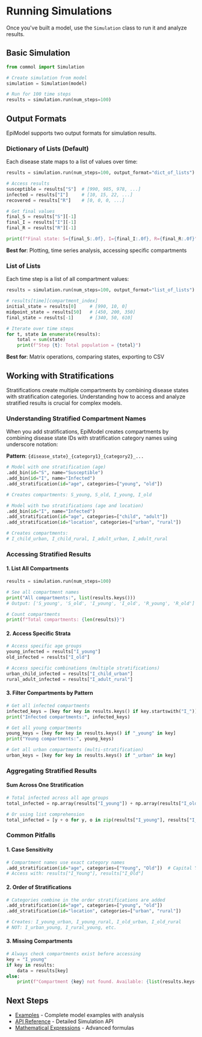# Running Simulations

Once you've built a model, use the `Simulation` class to run it and analyze results.

## Basic Simulation

```python
from commol import Simulation

# Create simulation from model
simulation = Simulation(model)

# Run for 100 time steps
results = simulation.run(num_steps=100)
```

## Output Formats

EpiModel supports two output formats for simulation results.

### Dictionary of Lists (Default)

Each disease state maps to a list of values over time:

```python
results = simulation.run(num_steps=100, output_format="dict_of_lists")

# Access results
susceptible = results["S"]  # [990, 985, 978, ...]
infected = results["I"]     # [10, 15, 22, ...]
recovered = results["R"]    # [0, 0, 0, ...]

# Get final values
final_S = results["S"][-1]
final_I = results["I"][-1]
final_R = results["R"][-1]

print(f"Final state: S={final_S:.0f}, I={final_I:.0f}, R={final_R:.0f}")
```

**Best for**: Plotting, time series analysis, accessing specific compartments

### List of Lists

Each time step is a list of all compartment values:

```python
results = simulation.run(num_steps=100, output_format="list_of_lists")

# results[time][compartment_index]
initial_state = results[0]     # [990, 10, 0]
midpoint_state = results[50]   # [450, 200, 350]
final_state = results[-1]      # [340, 50, 610]

# Iterate over time steps
for t, state in enumerate(results):
    total = sum(state)
    print(f"Step {t}: Total population = {total}")
```

**Best for**: Matrix operations, comparing states, exporting to CSV

## Working with Stratifications

Stratifications create multiple compartments by combining disease states with stratification categories. Understanding how to access and analyze stratified results is crucial for complex models.

### Understanding Stratified Compartment Names

When you add stratifications, EpiModel creates compartments by combining disease state IDs with stratification category names using underscore notation:

**Pattern**: `{disease_state}_{category1}_{category2}_...`

```python
# Model with one stratification (age)
.add_bin(id="S", name="Susceptible")
.add_bin(id="I", name="Infected")
.add_stratification(id="age", categories=["young", "old"])

# Creates compartments: S_young, S_old, I_young, I_old
```

```python
# Model with two stratifications (age and location)
.add_bin(id="I", name="Infected")
.add_stratification(id="age", categories=["child", "adult"])
.add_stratification(id="location", categories=["urban", "rural"])

# Creates compartments:
# I_child_urban, I_child_rural, I_adult_urban, I_adult_rural
```

### Accessing Stratified Results

#### 1. List All Compartments

```python
results = simulation.run(num_steps=100)

# See all compartment names
print("All compartments:", list(results.keys()))
# Output: ['S_young', 'S_old', 'I_young', 'I_old', 'R_young', 'R_old']

# Count compartments
print(f"Total compartments: {len(results)}")
```

#### 2. Access Specific Strata

```python
# Access specific age groups
young_infected = results["I_young"]
old_infected = results["I_old"]

# Access specific combinations (multiple stratifications)
urban_child_infected = results["I_child_urban"]
rural_adult_infected = results["I_adult_rural"]
```

#### 3. Filter Compartments by Pattern

```python
# Get all infected compartments
infected_keys = [key for key in results.keys() if key.startswith("I_")]
print("Infected compartments:", infected_keys)

# Get all young compartments
young_keys = [key for key in results.keys() if "_young" in key]
print("Young compartments:", young_keys)

# Get all urban compartments (multi-stratification)
urban_keys = [key for key in results.keys() if "_urban" in key]
```

### Aggregating Stratified Results

#### Sum Across One Stratification

```python
# Total infected across all age groups
total_infected = np.array(results["I_young"]) + np.array(results["I_old"])

# Or using list comprehension
total_infected = [y + o for y, o in zip(results["I_young"], results["I_old"])]
```

### Common Pitfalls

#### 1. Case Sensitivity

```python
# Compartment names use exact category names
.add_stratification(id="age", categories=["Young", "Old"])  # Capital Y and O
# Access with: results["I_Young"], results["I_Old"]
```

#### 2. Order of Stratifications

```python
# Categories combine in the order stratifications are added
.add_stratification(id="age", categories=["young", "old"])
.add_stratification(id="location", categories=["urban", "rural"])

# Creates: I_young_urban, I_young_rural, I_old_urban, I_old_rural
# NOT: I_urban_young, I_rural_young, etc.
```

#### 3. Missing Compartments

```python
# Always check compartments exist before accessing
key = "I_young"
if key in results:
    data = results[key]
else:
    print(f"Compartment {key} not found. Available: {list(results.keys())}")
```

## Next Steps

- [Examples](examples.md) - Complete model examples with analysis
- [API Reference](../api/simulation.md) - Detailed Simulation API
- [Mathematical Expressions](mathematical-expressions.md) - Advanced formulas
